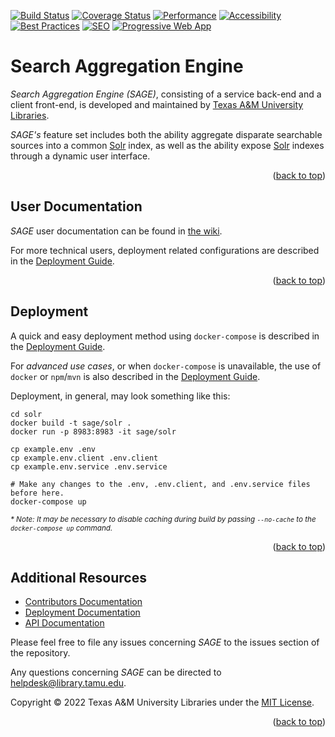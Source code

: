 <a name="readme-top"></a>
[![Build Status][build-badge]][build-status]
[![Coverage Status][coverage-badge]][coverage-status]
[![Performance][performance-badge]][performance-status]
[![Accessibility][accessibility-badge]][accessibility-status]
[![Best Practices][best_practices-badge]][best_practices-status]
[![SEO][seo-badge]][seo-status]
[![Progressive Web App][pwa-badge]][pwa-status]


# Search Aggregation Engine

*Search Aggregation Engine (SAGE)*, consisting of a service back-end and a client front-end, is developed and maintained by [Texas A&M University Libraries][tamu-library].

*SAGE's* feature set includes both the ability aggregate disparate searchable sources into a common [Solr][solr-url] index, as well as the ability expose [Solr][solr-url] indexes through a dynamic user interface.

<div align="right">(<a href="#readme-top">back to top</a>)</div>


## User Documentation

*SAGE* user documentation can be found in [the wiki][user-docs].

For more technical users, deployment related configurations are described in the [Deployment Guide][deployment-guide].

<div align="right">(<a href="#readme-top">back to top</a>)</div>


## Deployment

A quick and easy deployment method using `docker-compose` is described in the [Deployment Guide][deployment-guide].

For _advanced use cases_, or when `docker-compose` is unavailable, the use of `docker` or `npm`/`mvn` is also described in the [Deployment Guide][deployment-guide].

Deployment, in general, may look something like this:

```shell
cd solr
docker build -t sage/solr .
docker run -p 8983:8983 -it sage/solr
```

```shell
cp example.env .env
cp example.env.client .env.client
cp example.env.service .env.service

# Make any changes to the .env, .env.client, and .env.service files before here.
docker-compose up
```

<sub>_* Note: It may be necessary to disable caching during build by passing `--no-cache` to the `docker-compose up` command._</sub>

<div align="right">(<a href="#readme-top">back to top</a>)</div>


## Additional Resources

- [Contributors Documentation][contribute-guide]
- [Deployment Documentation][deployment-guide]
- [API Documentation][api-docs]

Please feel free to file any issues concerning *SAGE* to the issues section of the repository.

Any questions concerning *SAGE* can be directed to helpdesk@library.tamu.edu.

Copyright © 2022 Texas A&M University Libraries under the [MIT License][license].

<div align="right">(<a href="#readme-top">back to top</a>)</div>


<!-- LINKS -->
[build-status]: https://github.com/TAMULib/SAGE/actions?query=workflow%3ABuild
[build-badge]: https://github.com/TAMULib/SAGE/workflows/Build/badge.svg
[coverage-status]: https://coveralls.io/github/TAMULib/SAGE
[coverage-badge]: https://coveralls.io/repos/github/TAMULib/SAGE/badge.svg
[performance-status]: https://tamulib.github.io/SAGE/audit/#performance
[performance-badge]: https://tamulib.github.io/SAGE/audit/assets/performance.svg
[accessibility-status]: https://tamulib.github.io/SAGE/audit/#accessibility
[accessibility-badge]: https://tamulib.github.io/SAGE/audit/assets/accessibility.svg
[best_practices-status]: https://tamulib.github.io/SAGE/audit/#best-practices
[best_practices-badge]: https://tamulib.github.io/SAGE/audit/assets/best-practices.svg
[seo-status]: https://tamulib.github.io/SAGE/audit/#seo
[seo-badge]: https://tamulib.github.io/SAGE/audit/assets/seo.svg
[pwa-status]: https://tamulib.github.io/SAGE/audit/#pwa
[pwa-badge]: https://tamulib.github.io/SAGE/audit/assets/pwa.svgb/SAGE/badge.svg

[tamu-library]: http://library.tamu.edu
[api-docs]: https://tamulib.github.io/SAGE
[user-docs]: https://github.com/TAMULib/SAGE/wiki
[solr-url]: https://solr.apache.org/

[deployment-guide]: DEPLOYING.md
[contribute-guide]: CONTRIBUTING.md
[license]: LICENSE

